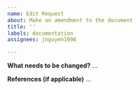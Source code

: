 ```yaml
---
name: Edit Request
about: Make an amendment to the document
title: ''
labels: documentation
assignees: jnguyen1098

---
```


**What needs to be changed?**
...

**References (if applicable)**
...
